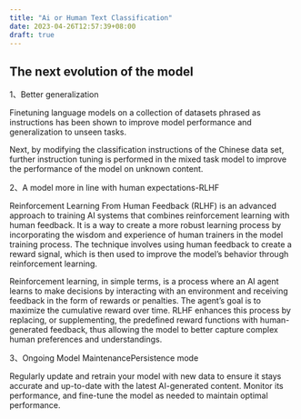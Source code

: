 ```yaml
---
title: "Ai or Human Text Classification"
date: 2023-04-26T12:57:39+08:00
draft: true
---
```

## The next evolution of the model

1、Better generalization

Finetuning language models on a collection of datasets phrased as instructions has been shown to improve model performance and generalization to unseen tasks.

Next, by modifying the classification instructions of the Chinese data set, further instruction tuning is performed in the mixed task model to improve the performance of the model on unknown content.

2、A model more in line with human expectations-RLHF

Reinforcement Learning From Human Feedback (RLHF) is an advanced approach to training AI systems that combines reinforcement learning with human feedback. It is a way to create a more robust learning process by incorporating the wisdom and experience of human trainers in the model training process. The technique involves using human feedback to create a reward signal, which is then used to improve the model’s behavior through reinforcement learning.

Reinforcement learning, in simple terms, is a process where an AI agent learns to make decisions by interacting with an environment and receiving feedback in the form of rewards or penalties. The agent’s goal is to maximize the cumulative reward over time. RLHF enhances this process by replacing, or supplementing, the predefined reward functions with human-generated feedback, thus allowing the model to better capture complex human preferences and understandings.

3、Ongoing Model MaintenancePersistence mode

Regularly update and retrain your model with new data to ensure it stays accurate and up-to-date with the latest AI-generated content. Monitor its performance, and fine-tune the model as needed to maintain optimal performance.
